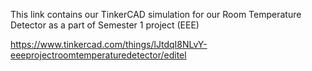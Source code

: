
This link contains our TinkerCAD simulation for our Room Temperature Detector as a part of Semester 1 project (EEE)


https://www.tinkercad.com/things/lJtdqI8NLvY-eeeprojectroomtemperaturedetector/editel
